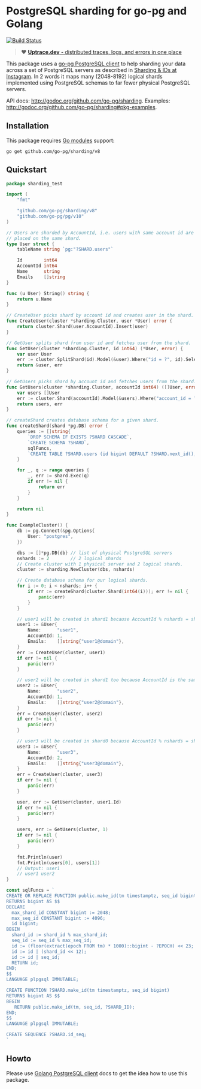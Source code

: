 # PostgreSQL sharding for go-pg and Golang

[![Build Status](https://travis-ci.org/go-pg/sharding.svg)](https://travis-ci.org/go-pg/sharding)

> :heart: [**Uptrace.dev** - distributed traces, logs, and errors in one place](https://uptrace.dev)

This package uses a [go-pg PostgreSQL client](https://github.com/go-pg/pg) to help sharding your data across a set of PostgreSQL servers as described in [Sharding & IDs at Instagram](http://instagram-engineering.tumblr.com/post/10853187575/sharding-ids-at-instagram). In 2 words it maps many (2048-8192) logical shards implemented using PostgreSQL schemas to far fewer physical PostgreSQL servers.

API docs: http://godoc.org/github.com/go-pg/sharding.
Examples: http://godoc.org/github.com/go-pg/sharding#pkg-examples.

## Installation

This package requires [Go modules](https://github.com/golang/go/wiki/Modules) support:

    go get github.com/go-pg/sharding/v8

## Quickstart

```go
package sharding_test

import (
	"fmt"

	"github.com/go-pg/sharding/v8"
	"github.com/go-pg/pg/v10"
)

// Users are sharded by AccountId, i.e. users with same account id are
// placed on the same shard.
type User struct {
	tableName string `pg:"?SHARD.users"`

	Id        int64
	AccountId int64
	Name      string
	Emails    []string
}

func (u User) String() string {
	return u.Name
}

// CreateUser picks shard by account id and creates user in the shard.
func CreateUser(cluster *sharding.Cluster, user *User) error {
	return cluster.Shard(user.AccountId).Insert(user)
}

// GetUser splits shard from user id and fetches user from the shard.
func GetUser(cluster *sharding.Cluster, id int64) (*User, error) {
	var user User
	err := cluster.SplitShard(id).Model(&user).Where("id = ?", id).Select()
	return &user, err
}

// GetUsers picks shard by account id and fetches users from the shard.
func GetUsers(cluster *sharding.Cluster, accountId int64) ([]User, error) {
	var users []User
	err := cluster.Shard(accountId).Model(&users).Where("account_id = ?", accountId).Select()
	return users, err
}

// createShard creates database schema for a given shard.
func createShard(shard *pg.DB) error {
	queries := []string{
		`DROP SCHEMA IF EXISTS ?SHARD CASCADE`,
		`CREATE SCHEMA ?SHARD`,
		sqlFuncs,
		`CREATE TABLE ?SHARD.users (id bigint DEFAULT ?SHARD.next_id(), account_id int, name text, emails jsonb)`,
	}

	for _, q := range queries {
		_, err := shard.Exec(q)
		if err != nil {
			return err
		}
	}

	return nil
}

func ExampleCluster() {
	db := pg.Connect(&pg.Options{
		User: "postgres",
	})

	dbs := []*pg.DB{db} // list of physical PostgreSQL servers
	nshards := 2        // 2 logical shards
	// Create cluster with 1 physical server and 2 logical shards.
	cluster := sharding.NewCluster(dbs, nshards)

	// Create database schema for our logical shards.
	for i := 0; i < nshards; i++ {
		if err := createShard(cluster.Shard(int64(i))); err != nil {
			panic(err)
		}
	}

	// user1 will be created in shard1 because AccountId % nshards = shard1.
	user1 := &User{
		Name:      "user1",
		AccountId: 1,
		Emails:    []string{"user1@domain"},
	}
	err := CreateUser(cluster, user1)
	if err != nil {
		panic(err)
	}

	// user2 will be created in shard1 too because AccountId is the same.
	user2 := &User{
		Name:      "user2",
		AccountId: 1,
		Emails:    []string{"user2@domain"},
	}
	err = CreateUser(cluster, user2)
	if err != nil {
		panic(err)
	}

	// user3 will be created in shard0 because AccountId % nshards = shard0.
	user3 := &User{
		Name:      "user3",
		AccountId: 2,
		Emails:    []string{"user3@domain"},
	}
	err = CreateUser(cluster, user3)
	if err != nil {
		panic(err)
	}

	user, err := GetUser(cluster, user1.Id)
	if err != nil {
		panic(err)
	}

	users, err := GetUsers(cluster, 1)
	if err != nil {
		panic(err)
	}

	fmt.Println(user)
	fmt.Println(users[0], users[1])
	// Output: user1
	// user1 user2
}

const sqlFuncs = `
CREATE OR REPLACE FUNCTION public.make_id(tm timestamptz, seq_id bigint, shard_id int)
RETURNS bigint AS $$
DECLARE
  max_shard_id CONSTANT bigint := 2048;
  max_seq_id CONSTANT bigint := 4096;
  id bigint;
BEGIN
  shard_id := shard_id % max_shard_id;
  seq_id := seq_id % max_seq_id;
  id := (floor(extract(epoch FROM tm) * 1000)::bigint - ?EPOCH) << 23;
  id := id | (shard_id << 12);
  id := id | seq_id;
  RETURN id;
END;
$$
LANGUAGE plpgsql IMMUTABLE;

CREATE FUNCTION ?SHARD.make_id(tm timestamptz, seq_id bigint)
RETURNS bigint AS $$
BEGIN
   RETURN public.make_id(tm, seq_id, ?SHARD_ID);
END;
$$
LANGUAGE plpgsql IMMUTABLE;

CREATE SEQUENCE ?SHARD.id_seq;
`
```

## Howto

Please use [Golang PostgreSQL client](https://github.com/go-pg/pg) docs to get the idea how to use this package.
